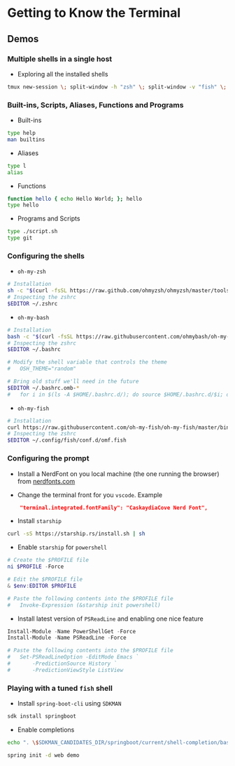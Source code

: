 # Getting to Know the Terminal

## Demos

### Multiple shells in a single host

- Exploring all the installed shells

```bash
tmux new-session \; split-window -h "zsh" \; split-window -v "fish" \; select-pane -t 0 \; split-window -v "pwsh" \; attach
```

### Built-ins, Scripts, Aliases, Functions and Programs 

- Built-ins

```bash
type help
man builtins
```

- Aliases

```bash
type l
alias
```
- Functions

```bash
function hello { echo Hello World; }; hello
type hello
```

- Programs and Scripts

```bash
type ./script.sh
type git
```

### Configuring the shells

- `oh-my-zsh`

```bash
# Installation  
sh -c "$(curl -fsSL https://raw.github.com/ohmyzsh/ohmyzsh/master/tools/install.sh)"
# Inspecting the zshrc
$EDITOR ~/.zshrc
```
- `oh-my-bash`

```bash
# Installation  
bash -c "$(curl -fsSL https://raw.githubusercontent.com/ohmybash/oh-my-bash/master/tools/install.sh)"
# Inspecting the zshrc
$EDITOR ~/.bashrc

# Modify the shell variable that controls the theme
#   OSH_THEME="random"

# Bring old stuff we'll need in the future
$EDITOR ~/.bashrc.omb-*
#   for i in $(ls -A $HOME/.bashrc.d/); do source $HOME/.bashrc.d/$i; done
```

- `oh-my-fish`

```bash
# Installation  
curl https://raw.githubusercontent.com/oh-my-fish/oh-my-fish/master/bin/install | fish
# Inspecting the zshrc
$EDITOR ~/.config/fish/conf.d/omf.fish   
```

### Configuring the prompt

- Install a NerdFont on you local machine (the one running the browser) from [nerdfonts.com](https://www.nerdfonts.com/)

- Change the terminal front for you `vscode`. Example

```json
    "terminal.integrated.fontFamily": "CaskaydiaCove Nerd Font",
```

- Install `starship`

```bash
curl -sS https://starship.rs/install.sh | sh
```

- Enable `starship` for `powershell`

```ps1
# Create the $PROFILE file
ni $PROFILE -Force

# Edit the $PROFILE file
& $env:EDITOR $PROFILE

# Paste the following contents into the $PROFILE file
#   Invoke-Expression (&starship init powershell)
```

- Install latest version of `PSReadLine` and enabling one nice feature

```ps1
Install-Module -Name PowerShellGet -Force
Install-Module -Name PSReadLine -Force

# Paste the following contents into the $PROFILE file
#   Set-PSReadLineOption -EditMode Emacs `
#       -PredictionSource History `
#       -PredictionViewStyle ListView
```

### Playing with a tuned `fish` shell

- Install `spring-boot-cli` using `SDKMAN`

```bash
sdk install springboot
```

- Enable completions

```bash
echo ". \$SDKMAN_CANDIDATES_DIR/springboot/current/shell-completion/bash/spring" >> $HOME/.bashrc
```

```bash
spring init -d web demo
```

